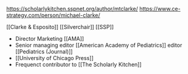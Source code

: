 https://scholarlykitchen.sspnet.org/author/mtclarke/
https://www.ce-strategy.com/person/michael-clarke/

[[Clarke & Esposito]]
[[Silverchair]]
[[SSP]]
- Director Marketing [[AMA]]
- Senior managing editor [[American Academy of Pediatrics]] editor [[Pediatrics (Journal)]]
- [[University of Chicago Press]]
- Frequenct contributor to [[The Scholarly Kitchen]]
